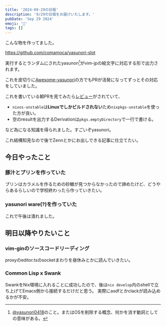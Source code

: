 ```yaml
---
title: '2024-09-29の日報'
description: '9/29の日報をお届けいたします。'
pubDate: 'Sep 29 2024'
emoji: '🦊'
tags: []
---
```


こんな物を作ってました。

https://github.com/comamoca/yasunori-slot

実行するとランダムにされたyasunori[^1]がvim-jpの絵文字に対応する形で出力されます。

これを皮切りに[Awesome-yasunori](https://github.com/takeokunn/awesome-yasunori/)の方でもPRが活発になってずっとその対応をしていました。

これを書いている朝PRを見てみたら[レビュー](https://github.com/takeokunn/awesome-yasunori/pull/8/files/835ac282b147d0169733dabd4757b798382752bc#diff-206b9ce276ab5971a2489d75eb1b12999d4bf3843b7988cbe8d687cfde61dea0)がされていて、

- `nixos-unstable`は**Linuxでしかビルドされない**ため`nixpkgs-unstable`を使った方が良い。
- 空のresultを出力するDerivationは`pkgs.emptyDirectory`で一行で書ける。

など為になる知識を得られました。すごいぞyasunori。

これ結構知見なので後でZennとかにお出しできる記事に仕立てたい。

## 今日やったこと

### 豚汁とプリンを作っていた

プリンはカラメルを作るための砂糖が見つからなかったので諦めたけど、どうやらあるらしいので学校終わったら作っていきたい。

### yasunori ware(?)を作っていた

これで午後は潰れました。

## 明日以降やりたいこと

### vim-ginのソースコードリーディング

proxyのeditor.tsのsocketまわりを昼休みとかに読んでいきたい。

### Common Lisp x Swank

SwankをNix環境に入れることに成功したので、後は`nix develop`内のshellで立ち上げてEmacs側から接続するだけだと思う。
実際にasdfとかclackが読み込めるかが不安。

[^1]: [@yasunori0418](https://github.com/yasunori0418/)のこと。またはOSを削除する概念、何かを消す動詞としての意味がある。
